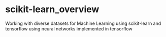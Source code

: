 # scikit-learn_overview
Working with diverse datasets for Machine Learning using scikit-learn and tensorflow using neural networks implemented in tensorflow 

